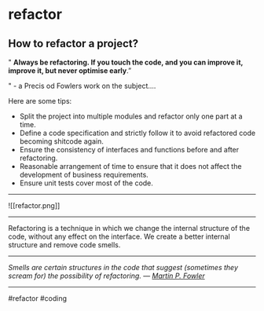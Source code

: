 # refactor
## How to refactor a project?

"
__Always be refactoring. If you touch the code, and you can improve it, improve it, but never optimise early__.”

" - a Precis od Fowlers work on the subject....

Here are some tips:

-   Split the project into multiple modules and refactor only one part at a time.
-   Define a code specification and strictly follow it to avoid refactored code becoming shitcode again.
-   Ensure the consistency of interfaces and functions before and after refactoring.
-   Reasonable arrangement of time to ensure that it does not affect the development of business requirements.
-   Ensure unit tests cover most of the code.

***
![[refactor.png]]
***
Refactoring is a technique in which we change the internal structure of the code, without any effect on the interface. We create a better internal structure and remove code smells.
***
_Smells are certain structures in the code that suggest (sometimes they scream for) the possibility of refactoring. —_ [_Martin P. Fowler_](https://medium.com/u/8cc65672c5d?source=post_page-----3af63cea6782--------------------------------)
***

#refactor #coding 